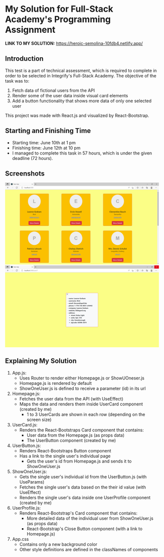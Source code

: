 # My Solution for Full-Stack Academy's Programming Assignment

<b>LINK TO MY SOLUTION:</b> https://heroic-semolina-10fdb4.netlify.app/

## Introduction
This test is a part of technical assessment, which is required to complete in order to be selected in Integrify's Full-Stack Academy.
The objective of the task was to:
1. Fetch data of fictional users from the API
2. Render some of the user data inside visual card elements
3. Add a button functionality that shows more data of only one selected user
  
This project was made with React.js and visualized by React-Bootstrap.


## Starting and Finishing Time
- Starting time: June 10th at 1 pm
- Finishing time: June 12th at 10 pm
- I managed to complete this task in 57 hours, which is under the given deadline (72 hours).


## Screenshots

![Screenshot 1](/src/screenshots/screenshot-1.png)
![Screenshot 2](/src/screenshots/screenshot-2.png)



## Explaining My Solution

1. App.js: 
    - Uses Router to render either Homepage.js or ShowUOneser.js
    - Homepage.js is rendered by default
    - ShowOneUser.js is defined to receive a parameter (id) in its url
2. Homepage.js: 
    - Fetches the user data from the API (with UseEffect)
    - Maps the data and renders them inside UserCard component (created by me)
      - 1 to 3 UserCards are shown in each row (depending on the screen size)
3. UserCard.js:
    - Renders the React-Bootstraps Card component that contains:
      - User data from the Homepage.js (as props data)
      - The UserButton component (created by me)
4. UserButton.js: 
    - Renders React-Bootstraps Button component
    - Has a link to the single user's individual page
      - Gets the user's id from Homepage.js and sends it to ShowOneUser.js  
5. ShowOneUser.js: 
    - Gets the single user's individual id from the UserButton.js (with UseParams)
    - Fetches the single user's data based on the their id value (with UseEffect)
    - Renders the single user's data inside one UserProfile component (created by me)
6. UserProfile.js:
    - Renders React-Bootstrap's Card component that contains:
      - More detailed data of the individual user from ShowOneUser.js (as props data) 
      - React-Bootstrap's Close Button component (with a link to Homepage.js)
7. App.css
     - Contains only a new background color
     - Other style definitions are defined in the classNames of components
